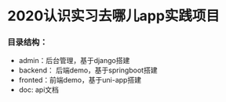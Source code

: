 # 2020认识实习去哪儿app实践项目

### 目录结构：
- admin：后台管理，基于django搭建
- backend： 后端demo，基于springboot搭建
- fronted：前端demo，基于uni-app搭建
- doc: api文档
